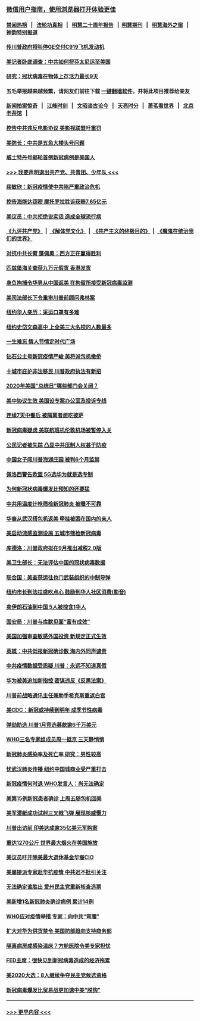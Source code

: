 ### [微信用户指南，使用浏览器打开体验更佳](https://github.com/gfw-breaker/banned-news1/blob/master/indexes/wechat-guide.md?t=0)
#### [禁闻热榜](热点新闻.md?t=0)  &nbsp;&nbsp;|&nbsp;&nbsp; [法轮功真相](https://github.com/gfw-breaker/truth/blob/master/README.md?t=0) &nbsp;&nbsp;|&nbsp;&nbsp; [明慧二十周年报告](https://github.com/gfw-breaker/mh-reports/blob/master/README.md?t=0) &nbsp;&nbsp;|&nbsp;&nbsp;[明慧期刊](https://github.com/gfw-breaker/mh-qikan) &nbsp;&nbsp;|&nbsp;&nbsp; [明慧海外之窗](https://github.com/gfw-breaker/mh-news/blob/master/README.md?t=0) &nbsp;&nbsp;|&nbsp;&nbsp; [神韵特别报道](https://github.com/gfw-breaker/mh-news/blob/master/shenyun.md?t=0)
#### [传川普政府将叫停GE交付C919飞机发动机](../pages/nsc412/n11871600.md?t=02161133) 
#### [美记者卧底调查：中共如何将芬太尼运至美国](../pages/nsc412/n11871821.md?t=02161133) 
#### [研究：冠状病毒在物体上存活力最长9天](../pages/nsc412/n11871871.md?t=02161133) 
#### 五毛举报越来越频繁，请网友们前往下载 [一键翻墙软件](https://github.com/gfw-breaker/ssr-accounts)，并将此项目推荐给亲友
#### [新闻拍案惊奇](https://github.com/gfw-breaker/banned-news1/blob/master/pages/link4.md) &nbsp;&nbsp;|&nbsp;&nbsp; [江峰时刻](https://github.com/gfw-breaker/banned-news1/blob/master/pages/link4.md) &nbsp;&nbsp;|&nbsp;&nbsp; [文昭谈古论今](https://github.com/gfw-breaker/banned-news1/blob/master/pages/link4.md) &nbsp;&nbsp;|&nbsp;&nbsp; [天亮时分](https://github.com/gfw-breaker/banned-news1/blob/master/pages/link4.md) &nbsp;&nbsp;|&nbsp;&nbsp; [萧茗看世界](https://github.com/gfw-breaker/banned-news1/blob/master/pages/link4.md) &nbsp;&nbsp;|&nbsp;&nbsp; [北京老茶馆](https://github.com/gfw-breaker/banned-news1/blob/master/pages/link4.md) &nbsp;&nbsp;|&nbsp;&nbsp; 
#### [控告中共违反电影协议 美影视联盟吁重罚](../pages/nsc412/n11871820.md?t=02161133) 
#### [美防长：中共是五角大楼头号问题](../pages/nsc412/n11871768.md?t=02161133) 
#### [威士特丹号邮轮首例新冠病例是美国人](../pages/nsc412/n11871731.md?t=02161133) 
#### [>>> 我要声明退出共产党、共青团、少年队 <<<](https://github.com/begood0513/goodnews/blob/master/quit/letter.md) 
#### [裴敏欣：新冠疫情使中共陷严重政治危机](../pages/nsc412/n11871514.md?t=02161133) 
#### [控告海能达窃密 摩托罗拉胜诉获赔7.65亿元](../pages/nsc412/n11871594.md?t=02161133) 
#### [美议员：中共拒绝说实话 造成全球流行病](../pages/nsc412/n11871582.md?t=02161133) 
#### [《九评共产党》](https://github.com/begood0513/9ping.md/blob/master/README.md) &nbsp;|&nbsp; [《解体党文化》](../../../../jtdwh.md/blob/master/README.md)  &nbsp;|&nbsp; [《共产主义的终极目的》](../../../../gczydzjmd.md/blob/master/README.md) &nbsp;|&nbsp; [《魔鬼在统治我们的世界》](../../../../mgztzwmdsj.md/blob/master/README.md) 
#### [对抗中共长臂 蓬佩奥：西方正在赢得胜利](../pages/nsc412/n11871500.md?t=02161133) 
#### [匹兹堡海关查获九万元假货 香港发货](../pages/nsc412/n11870716.md?t=02161133) 
#### [身负拘捕令华男从中国返美  在拘留所接受新冠病毒监测](../pages/nsc412/n11870710.md?t=02161133) 
#### [美司法部长下令重审川普前顾问弗林案](../pages/nsc412/n11870258.md?t=02161133) 
#### [纽约华人亲历：采运口罩有多难](../pages/nsc412/n11870531.md?t=02161133) 
#### [纽约史岱文森高中  上全美三大名校的人数最多](../pages/nsc412/n11870557.md?t=02161133) 
#### [一生难忘 情人节情定时代广场](../pages/nsc412/n11870536.md?t=02161133) 
#### [钻石公主号新冠疫情严峻 美将派包机撤侨](../pages/nsc412/n11870505.md?t=02161133) 
#### [十城市庇护非法移民 川普政府执法有新招](../pages/nsc412/n11870410.md?t=02161133) 
#### [2020年美国“总统日”哪些部门会关闭？](../pages/nsc412/n11870148.md?t=02161133) 
#### [美中协议生效 美国设专案办公室及投诉专线](../pages/nsc412/n11870266.md?t=02161133) 
#### [连续7天中餐后 被隔离者想吃披萨](../pages/nsc412/n11870243.md?t=02161133) 
#### [新冠病毒疑虑 美联航班机伦敦机场被暂停入关](../pages/nsc412/n11870015.md?t=02161133) 
#### [公民记者被失踪 凸显中共压制人权甚于防疫](../pages/nsc412/n11870042.md?t=02161133) 
#### [中国女子闯川普海湖庄园 被判6个月监禁](../pages/nsc412/n11869919.md?t=02161133) 
#### [佩洛西警告欧盟 5G选华为就是选专制](../pages/nsc412/n11869898.md?t=02161133) 
#### [为何新冠状病毒爆发比预知的还要猛](../pages/nsc412/n11869828.md?t=02161133) 
#### [中共用温度计枪筛检新冠肺炎 被曝不可靠](../pages/nsc412/n11869707.md?t=02161133) 
#### [华裔从武汉搭包机返美 牵挂被困在国内的亲人](../pages/nsc412/n11869711.md?t=02161133) 
#### [美启动流感监测设施 五城市筛检新冠病毒](../pages/nsc412/n11869689.md?t=02161133) 
#### [库德洛：川普政府拟在9月推出减税2.0版](../pages/nsc412/n11869627.md?t=02161133) 
#### [美卫生部长：无法评估中国的冠状病毒数据](../pages/nsc412/n11869301.md?t=02161133) 
#### [联合国：美查获运往也门武装组织的中制导弹](../pages/nsc412/n11868677.md?t=02161133) 
#### [纽约市长到法拉盛吃点心  鼓励到华人社区消费(影音)](../pages/nsc412/n11868197.md?t=02161133) 
#### [卖伊朗石油到中国  5人被控含1华人](../pages/nsc412/n11867988.md?t=02161133) 
#### [国安局：川普与库默见面“富有成效”](../pages/nsc412/n11867976.md?t=02161133) 
#### [美国加强审查敏感外国投资 新规定正式生效](../pages/nsc412/n11868041.md?t=02161133) 
#### [英媒：中共低报新冠确诊数 海内外同声谴责](../pages/nsc412/n11867421.md?t=02161133) 
#### [中共疫情数据受质疑 川普：永远不知道真假](../pages/nsc412/n11867195.md?t=02161133) 
#### [华为被美追加新指控 密谋违反《反黑法案》](../pages/nsc412/n11867191.md?t=02161133) 
#### [川普前战略通讯主任兼助手希克斯重返白宫](../pages/nsc412/n11867104.md?t=02161133) 
#### [美CDC：新冠或持续到明年 成季节性病毒](../pages/nsc412/n11867279.md?t=02161133) 
#### [弹劾助选 川普1月竞选募款逾6千万美元](../pages/nsc412/n11866950.md?t=02161133) 
#### [WHO三名专家组成员周一抵京 三天静悄悄](../pages/nsc412/n11866947.md?t=02161133) 
#### [新冠肺炎感染率及死亡率 研究：男性较高](../pages/nsc412/n11866956.md?t=02161133) 
#### [忧武汉肺炎传播 纽约中国城商业受严重打击](../pages/nsc412/n11866902.md?t=02161133) 
#### [新冠疫情何时退 WHO发言人：尚无法确定](../pages/nsc412/n11866864.md?t=02161133) 
#### [美第15例新冠患者确诊 上周五随包机回美](../pages/nsc412/n11866852.md?t=02161133) 
#### [美军潜艇成功试射三叉戟飞弹 展现核威慑力](../pages/nsc412/n11866046.md?t=02161133) 
#### [川普出访前 印美达成逾35亿美元军购案](../pages/nsc412/n11865444.md?t=02161133) 
#### [重达1270公斤 世界最大烟火在美国施放](../pages/nsc412/n11865198.md?t=02161133) 
#### [美议员吁开除美最大退休基金华裔CIO](../pages/nsc412/n11865230.md?t=02161133) 
#### [美屡提派专家赴华抗疫情 中共迟不批引关注](../pages/nsc412/n11864719.md?t=02161133) 
#### [无法确定谁胜出 爱州民主党重新核查选票](../pages/nsc412/n11864830.md?t=02161133) 
#### [美新增1名新冠肺炎确诊病例 累计14例](../pages/nsc412/n11864893.md?t=02161133) 
#### [WHO应对疫情举措 专家：向中共“弯腰”](../pages/nsc412/n11864727.md?t=02161133) 
#### [扩大对华为供货禁令 美国防部趋向支持商务部](../pages/nsc412/n11864773.md?t=02161133) 
#### [隔离病房成感染温床？方舱医院令美专家担忧](../pages/nsc412/n11864575.md?t=02161133) 
#### [FED主席：很快见到新冠病毒造成的经济拖累](../pages/nsc412/n11864507.md?t=02161133) 
#### [美2020大选：8人继续争夺民主党候选资格](../pages/nsc412/n11864327.md?t=02161133) 
#### [新冠病毒爆发比贸易战更加速中美“脱钩”](../pages/nsc412/n11864470.md?t=02161133) 

----
#### [ >>> 更早内容 <<< ](../indexes/nsc412-earlier.md)
